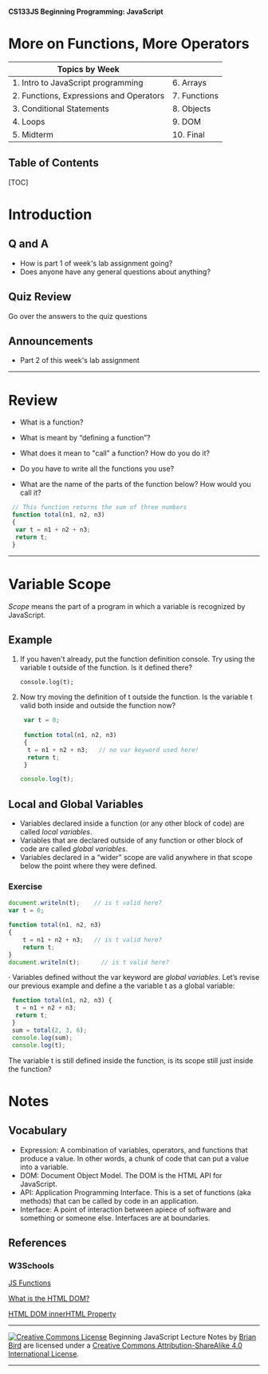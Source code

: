 

**CS133JS Beginning Programming: JavaScript**

<h1>More on Functions, More Operators</h1>



| Topics by Week                          |              |
| --------------------------------------- | ------------ |
| 1. Intro to JavaScript programming      | 6. Arrays    |
| 2. Functions, Expressions and Operators | 7. Functions |
| 3. Conditional Statements               | 8. Objects   |
| 4. Loops                                | 9. DOM       |
| 5. Midterm                              | 10. Final    |



<h2>Table of Contents</h2>

[TOC]

# Introduction

## Q and A

- How is part 1 of week's lab assignment going?
- Does anyone have any general questions about anything?

## Quiz Review

Go over the answers to the quiz questions

## Announcements

- Part 2 of this week's lab assignment

  

------



# Review

- What is a function? 

- What is meant by “defining a function”? 
- What does it mean to "call" a function?
  How do you do it?
- Do you have to write all the functions you use? 
- What are the name of the parts of the function below? 
  How would you call it?

```javascript
 // This function returns the sum of three numbers
 function total(n1, n2, n3)
 {
  var t = n1 + n2 + n3;
  return t;
 }
```



------



# Variable Scope

*Scope* means the part of a program in which a variable is recognized by JavaScript. 

## Example

1. If you haven't already, put the function definition console. Try using the variable t outside of the function. Is it defined there?

   ```
   console.log(t);
   ```

   

2. Now try moving the definition of t outside the function.  Is the variable t valid both inside and outside the function now?

   ```javascript
    var t = 0;
    
    function total(n1, n2, n3)
    {
     t = n1 + n2 + n3;   // no var keyword used here!
     return t;
    }
   
   console.log(t);
   ```

## Local and Global Variables

- Variables declared inside a function (or any other block of code) are called *local variables*.
- Variables that are declared outside of any function or other block of code are called *global variables*.
- Variables declared in a “wider” scope are valid anywhere in that scope below the point where they were defined.

### Exercise

```javascript
document.writeln(t);    // is t valid here?
var t = 0;

function total(n1, n2, n3)
{
    t = n1 + n2 + n3;   // is t valid here?
    return t;
}
document.writeln(t);      // is t valid here?
```









·     Variables defined without the var keyword are *global variables*. Let’s revise our previous example and define a the variable t as a global variable:

```javascript
 function total(n1, n2, n3) {
  t = n1 + n2 + n3;
  return t;
 }
 sum = total(2, 3, 6);
 console.log(sum);
 console.log(t);
```






The variable t is still defined inside the function, is its scope still just inside the function?

# Notes

## Vocabulary

- Expression: A combination of variables, operators, and functions that produce a value. In other words, a chunk of code that can put a value into a variable.
- DOM: Document Object Model. The DOM is the HTML API for JavaScript.
- API: Application Programming Interface. This is a set of functions (aka methods) that can be called by code in an application.
- Interface: A point of interaction between apiece of software and something or someone else. Interfaces are at boundaries.

## References

### W3Schools

[JS Functions](https://www.w3schools.com/js/js_functions.asp)

[What is the HTML DOM?](https://www.w3schools.com/whatis/whatis_htmldom.asp)

[HTML DOM innerHTML Property](https://www.w3schools.com/jsref/prop_html_innerhtml.asp)





------

[![Creative Commons License](https://i.creativecommons.org/l/by-sa/4.0/88x31.png)](http://creativecommons.org/licenses/by-sa/4.0/) Beginning JavaScript Lecture Notes by [Brian Bird](https://profbird.online) are licensed under a [Creative Commons Attribution-ShareAlike 4.0 International License](http://creativecommons.org/licenses/by-sa/4.0/). 

------------